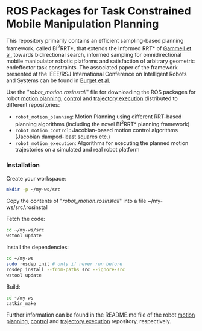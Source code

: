 # ROS Packages for Task Constrained Mobile Manipulation Planning

This repository primarily contains an efficient sampling-based planning framework, called BI<sup>2</sup>RRT\*, that extends the Informed RRT\* of [Gammell et al.] towards bidirectional search, informed sampling for omnidirectional mobile manipulator robotic platforms and satisfaction of arbitrary geometric endeffector task constraints. The associated paper of the framework presented at the IEEE/RSJ International Conference on Intelligent Robots and Systems can be found in [Burget et al.]

Use the "*robot_motion.rosinstall*" file for downloading the ROS packages for robot [motion planning], [control] and [trajectory execution] distributed to different repositories:
- `robot_motion_planning`: Motion Planning using different RRT-based planning algorithms (including the novel BI<sup>2</sup>RRT\* planning framework)
- `robot_motion_control`: Jacobian-based motion control algorithms (Jacobian damped-least squares etc.)
- `robot_motion_execution`: Algorithms for executing the planned motion trajectories on a simulated and real robot platform

### Installation 

Create your workspace:
```sh
mkdir -p ~/my-ws/src
```

Copy the contents of "*robot_motion.rosinstall*" into a file ~/my-ws/src/.rosinstall

Fetch the code:
```sh
cd ~/my-ws/src
wstool update
```

Install the dependencies:
```sh
cd ~/my-ws
sudo rosdep init # only if never run before
rosdep install --from-paths src --ignore-src
wstool update
```

Build:
```sh
cd ~/my-ws
catkin_make
```

Further information can be found in the README.md file of the robot [motion planning], [control] and [trajectory execution] repository, respectively.



[//]: # ( ++++++++++++++++++++++++++++++++++++++++++++++ Web Links +++++++++++++++++++++++++++++++++++++++++ )

[//]: # (These are reference links used in the body of this note and get stripped out when the markdown processor does its job. There is no need to format nicely because it shouldn't be seen. Thanks SO - http://stackoverflow.com/questions/4823468/store-comments-in-markdown-syntax)


   [Gammell et al.]: <https://arxiv.org/pdf/1404.2334v3.pdf>
   [Burget et al.]: http://www2.informatik.uni-freiburg.de/~burgetf/pub/burget16iros.pdf
   [motion planning]: https://github.com/burgetf/robot_motion_planning
   [control]: https://github.com/burgetf/robot_motion_control
   [trajectory execution]: https://github.com/burgetf/robot_motion_execution
   
